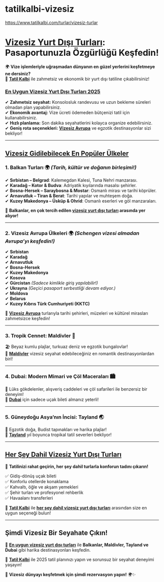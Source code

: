 # tatilkalbi-vizesiz
https://www.tatilkalbi.com/turlar/vizesiz-turlar
# **[Vizesiz Yurt Dışı Turları](https://www.tatilkalbi.com/turlar/vizesiz-turlar): Pasaportunuzla Özgürlüğü Keşfedin!**  

🌍 **Vize işlemleriyle uğraşmadan dünyanın en güzel yerlerini keşfetmeye ne dersiniz?**  
📌 **[Tatil Kalbi](https://www.tatilkalbi.com/)** ile zahmetsiz ve ekonomik bir yurt dışı tatiline çıkabilirsiniz!  

### **[En Uygun Vizesiz Yurt Dışı Turları 2025](https://www.tatilkalbi.com/turlar/vizesiz-turlar)**
✔ **Zahmetsiz seyahat:** Konsolosluk randevusu ve uzun bekleme süreleri olmadan plan yapabilirsiniz.  
✔ **Ekonomik avantaj:** Vize ücreti ödemeden bütçenizi tatil için kullanabilirsiniz.  
✔ **Hızlı planlama:** Son dakika seyahatlerini kolayca organize edebilirsiniz.  
✔ **Geniş rota seçenekleri:** **[Vizesiz Avrupa](https://www.tatilkalbi.com/turlar/vizesiz-turlar)** ve egzotik destinasyonlar sizi bekliyor!  

---

## **[Vizesiz Gidilebilecek En Popüler Ülkeler](https://www.tatilkalbi.com/turlar/vizesiz-turlar)**  

### **1. Balkan Turları 🌍** *(Tarih, kültür ve doğanın birleşimi!)*  
✔ **Sırbistan – Belgrad**: Kalemegdan Kalesi, Tuna Nehri manzarası.  
✔ **Karadağ – Kotor & Budva**: Adriyatik kıyılarında masalsı şehirler.  
✔ **Bosna-Hersek – Saraybosna & Mostar**: Osmanlı mirası ve tarihi köprüler.  
✔ **Arnavutluk – Tiran & Berat**: Tarihi yapılar ve muhteşem doğa.  
✔ **Kuzey Makedonya – Üsküp & Ohrid**: Osmanlı eserleri ve göl manzaraları.  

📌 **Balkanlar, en çok tercih edilen [vizesiz yurt dışı turları](https://www.tatilkalbi.com/turlar/vizesiz-turlar) arasında yer alıyor!**  

---

### **2. Vizesiz Avrupa Ülkeleri 🌍** *(Schengen vizesi almadan Avrupa’yı keşfedin!)*  
✔ **Sırbistan**  
✔ **Karadağ**  
✔ **Arnavutluk**  
✔ **Bosna-Hersek**  
✔ **Kuzey Makedonya**  
✔ **Kosova**  
✔ **Gürcistan** *(Sadece kimlikle giriş yapılabilir!)*  
✔ **Ukrayna** *(Geçici pasaport serbestliği devam ediyor.)*  
✔ **Moldova**  
✔ **Belarus**  
✔ **Kuzey Kıbrıs Türk Cumhuriyeti (KKTC)**  

📌 **[Vizesiz Avrupa](https://www.tatilkalbi.com/turlar/vizesiz-turlar)** turlarıyla tarihi şehirleri, müzeleri ve kültürel mirasları zahmetsizce keşfedin!  

---

### **3. Tropik Cennet: Maldivler 🌴**  
🏖️ Beyaz kumlu plajlar, turkuaz deniz ve egzotik bungalovlar!  
📌 **[Maldivler](https://www.tatilkalbi.com/turlar/vizesiz-turlar)** vizesiz seyahat edebileceğiniz en romantik destinasyonlardan biri!  

---

### **4. Dubai: Modern Mimari ve Çöl Maceraları 🏙**  
🌆 Lüks gökdelenler, alışveriş caddeleri ve çöl safarileri ile benzersiz bir deneyim!  
📌 **[Dubai](https://www.tatilkalbi.com/turlar/vizesiz-turlar)** için sadece uçak bileti almanız yeterli!  

---

### **5. Güneydoğu Asya’nın İncisi: Tayland 🌏**  
🐘 Egzotik doğa, Budist tapınakları ve harika plajlar!  
📌 **[Tayland](https://www.tatilkalbi.com/turlar/vizesiz-turlar)** yıl boyunca tropikal tatil severleri bekliyor!  

---

## **[Her Şey Dahil Vizesiz Yurt Dışı Turları](https://www.tatilkalbi.com/turlar/vizesiz-turlar)**  

🛫 **Tatilinizi rahat geçirin, her şey dahil turlarla konforun tadını çıkarın!**  

✅ Gidiş-dönüş uçak bileti  
✅ Konforlu otellerde konaklama  
✅ Kahvaltı, öğle ve akşam yemekleri  
✅ Şehir turları ve profesyonel rehberlik  
✅ Havaalanı transferleri  

📌 **[Tatil Kalbi](https://www.tatilkalbi.com/)** ile **[her şey dahil vizesiz yurt dışı turları](https://www.tatilkalbi.com/turlar/vizesiz-turlar)** arasından size en uygun seçeneği bulun!  

---

## **Şimdi Vizesiz Bir Seyahate Çıkın!**  

📍 **[En uygun vizesiz yurt dışı turları](https://www.tatilkalbi.com/turlar/vizesiz-turlar)** ile **Balkanlar, Maldivler, Tayland ve Dubai** gibi harika destinasyonları keşfedin.  

📍 **[Tatil Kalbi](https://www.tatilkalbi.com/)** ile 2025 tatil planınızı yapın ve sorunsuz bir seyahat deneyimi yaşayın!  

🚀 **Vizesiz dünyayı keşfetmek için şimdi rezervasyon yapın!** 🌍✨

